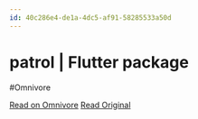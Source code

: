 ```yaml
---
id: 40c286e4-de1a-4dc5-af91-58285533a50d
---
```


# patrol | Flutter package
#Omnivore

[Read on Omnivore](https://omnivore.app/me/patrol-flutter-package-18fa827fa89)
[Read Original](https://pub.dev/packages/patrol)


